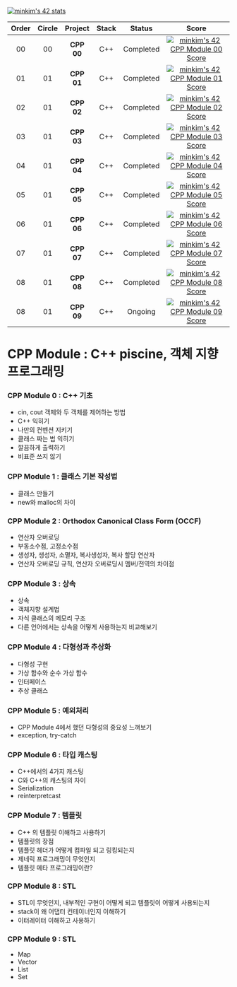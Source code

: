 [![minkim's 42 stats](https://badge42.vercel.app/api/v2/cl1l62v7k000609ml4ef4u5hc/stats?cursusId=21&coalitionId=undefined)](https://github.com/JaeSeoKim/badge42)

|Order|Circle|Project|Stack|Status|Score|
|:---:|:---:|:---:|:---:|:---:|:---:|
|00|00|**CPP 00**|C++|Completed|[![minkim's 42 CPP Module 00 Score](https://badge42.vercel.app/api/v2/cl1l62v7k000609ml4ef4u5hc/project/2821275)](https://github.com/JaeSeoKim/badge42)|
|01|01|**CPP 01**|C++|Completed|[![minkim's 42 CPP Module 01 Score](https://badge42.vercel.app/api/v2/cl1l62v7k000609ml4ef4u5hc/project/2826435)](https://github.com/JaeSeoKim/badge42)|
|02|01|**CPP 02**|C++|Completed|[![minkim's 42 CPP Module 02 Score](https://badge42.vercel.app/api/v2/cl1l62v7k000609ml4ef4u5hc/project/2831729)](https://github.com/JaeSeoKim/badge42)|
|03|01|**CPP 03**|C++|Completed|[![minkim's 42 CPP Module 03 Score](https://badge42.vercel.app/api/v2/cl1l62v7k000609ml4ef4u5hc/project/2837707)](https://github.com/JaeSeoKim/badge42)|
|04|01|**CPP 04**|C++|Completed|[![minkim's 42 CPP Module 04 Score](https://badge42.vercel.app/api/v2/cl1l62v7k000609ml4ef4u5hc/project/2839076)](https://github.com/JaeSeoKim/badge42)|
|05|01|**CPP 05**|C++|Completed|[![minkim's 42 CPP Module 05 Score](https://badge42.vercel.app/api/v2/cl1l62v7k000609ml4ef4u5hc/project/2842294)](https://github.com/JaeSeoKim/badge42)|
|06|01|**CPP 06**|C++|Completed|[![minkim's 42 CPP Module 06 Score](https://badge42.vercel.app/api/v2/cl1l62v7k000609ml4ef4u5hc/project/2847401)](https://github.com/JaeSeoKim/badge42)|
|07|01|**CPP 07**|C++|Completed|[![minkim's 42 CPP Module 07 Score](https://badge42.vercel.app/api/v2/cl1l62v7k000609ml4ef4u5hc/project/2855992)](https://github.com/JaeSeoKim/badge42)|
|08|01|**CPP 08**|C++|Completed|[![minkim's 42 CPP Module 08 Score](https://badge42.vercel.app/api/v2/cl1l62v7k000609ml4ef4u5hc/project/2857330)](https://github.com/JaeSeoKim/badge42)|
|08|01|**CPP 09**|C++|Ongoing|[![minkim's 42 CPP Module 09 Score](https://badge42.vercel.app/api/v2/cl1l62v7k000609ml4ef4u5hc/project/3028249)](https://github.com/JaeSeoKim/badge42)|

# CPP Module : C++ piscine, 객체 지향 프로그래밍

### CPP Module 0 : C++ 기초

- cin, cout 객체와 두 객체를 제어하는 방법
- C++ 익히기
- 나만의 컨벤션 지키기
- 클래스 짜는 법 익히기
- 깔끔하게 출력하기
- 비표준 쓰지 않기

### CPP Module 1 : 클래스 기본 작성법

- 클래스 만들기
- new와 malloc의 차이

### CPP Module 2 : Orthodox Canonical Class Form (OCCF)

- 연산자 오버로딩
- 부동소수점, 고정소수점
- 생성자, 생성자, 소멸자, 복사생성자, 복사 할당 연산자
- 연산자 오버로딩 규칙, 연산자 오버로딩시 멤버/전역의 차이점

### CPP Module 3 : 상속

- 상속
- 객체지향 설계법
- 자식 클래스의 메모리 구조
- 다른 언어에서는 상속을 어떻게 사용하는지 비교해보기

### CPP Module 4 : 다형성과 추상화

- 다형성 구현
- 가상 함수와 순수 가상 함수
- 인터페이스
- 추상 클래스

### CPP Module 5 : 예외처리

- CPP Module 4에서 했던 다형성의 중요성 느껴보기
- exception, try-catch

### CPP Module 6 : 타입 캐스팅

- C++에서의 4가지 캐스팅
- C와 C++의 캐스팅의 차이
- Serialization
- reinterpretcast

### CPP Module 7 : 템플릿

- C++ 의 템플릿 이해하고 사용하기
- 템플릿의 장점
- 템플릿 헤더가 어떻게 컴파일 되고 링킹되는지
- 제네릭 프로그래밍이 무엇인지
- 템플릿 메타 프로그래밍이란?

### CPP Module 8 : STL

- STL이 무엇인지, 내부적인 구현이 어떻게 되고 템플릿이 어떻게 사용되는지
- stack이 왜 어댑터 컨테이너인지 이해하기
- 이터레이터 이해하고 사용하기

### CPP Module 9 : STL

- Map
- Vector
- List
- Set
